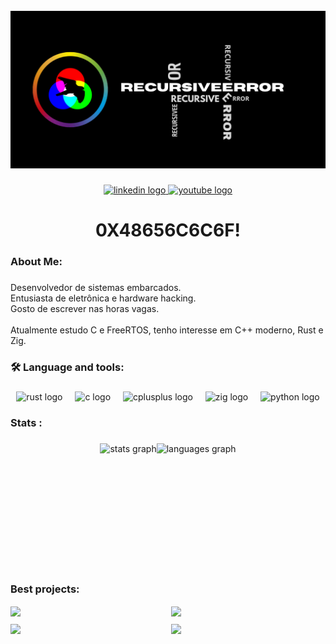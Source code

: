 <br clear="both">

<div align="center">
  <img height="" src="RecursiveError_banner_2.png"  />
</div>

###

<div align="center">
  <a href="https://www.linkedin.com/in/recursiveerror/" target="_blank">
    <img src="https://img.shields.io/static/v1?message=LinkedIn&logo=linkedin&label=&color=0077B5&logoColor=white&labelColor=&style=for-the-badge" height="25" alt="linkedin logo"  />
  </a>
  <a href="https://youtube.com/@recursiveerrorlab?si=W36PI_CCW8DeOUkj" target="_blank">
    <img src="https://img.shields.io/static/v1?message=Youtube&logo=youtube&label=&color=FF0000&logoColor=white&labelColor=&style=for-the-badge" height="25" alt="youtube logo"  />
  </a>
</div>

###

<h1 align="center">0X48656C6C6F!</h1>

###

<h3 align="left">About Me:</h3>

###

<p align="left">Desenvolvedor de sistemas embarcados. <br>Entusiasta de eletrônica e hardware hacking. <br>Gosto de escrever nas horas vagas.<br><br>Atualmente estudo C e FreeRTOS, tenho interesse em C++ moderno, Rust e Zig.</p>

###

<h3 align="left">🛠 Language and tools:</h3>

###

<div align="center">
  <img src="https://skillicons.dev/icons?i=rust" height="40" alt="rust logo"  />
  <img width="12" />
  <img src="https://cdn.jsdelivr.net/gh/devicons/devicon/icons/c/c-original.svg" height="40" alt="c logo"  />
  <img width="12" />
  <img src="https://cdn.jsdelivr.net/gh/devicons/devicon/icons/cplusplus/cplusplus-original.svg" height="40" alt="cplusplus logo"  />
  <img width="12" />
  <img src="https://cdn.jsdelivr.net/gh/devicons/devicon/icons/zig/zig-original.svg" height="40" alt="zig logo"  />
  <img width="12" />
  <img src="https://cdn.jsdelivr.net/gh/devicons/devicon/icons/python/python-original.svg" height="40" alt="python logo"  />
</div>

###

<h3 align="left">Stats :</h3>

###

<div style="display: flex; justify-content: center;">
  <img src="https://github-readme-stats.vercel.app/api?username=RecursiveError&hide_title=false&hide_rank=false&show_icons=true&include_all_commits=true&count_private=true&disable_animations=true&theme=tokyonight&locale=pt-br&hide_border=false&order=1" height="200" alt="stats graph" />
  <img src="https://github-readme-stats.vercel.app/api/top-langs?username=RecursiveError&locale=en&hide_title=false&layout=compact&card_width=320&langs_count=5&theme=tokyonight&hide_border=false&order=2" height="200" alt="languages graph" />
</div>

<h3 align="left">Best projects:</h3>

<div style="display: grid; grid-template-columns: repeat(2, 1fr); gap: 10px; justify-content: center;">
  <a href="https://github.com/RecursiveError/liquid_crystal">
    <img align="center" src="https://github-readme-stats.vercel.app/api/pin/?username=RecursiveError&repo=liquid_crystal&theme=tokyonight" />
  </a>

  <a href="https://github.com/RecursiveError/UniversalLCD">
    <img align="center" src="https://github-readme-stats.vercel.app/api/pin/?username=RecursiveError&repo=UniversalLCD&theme=tokyonight" />
  </a>

  <a href="https://github.com/RecursiveError/FREERTOS">
    <img align="center" src="https://github-readme-stats.vercel.app/api/pin/?username=RecursiveError&repo=FREERTOS&theme=tokyonight" />
  </a>

  <a href="https://github.com/RecursiveError/drive_74HC595">
    <img align="center" src="https://github-readme-stats.vercel.app/api/pin/?username=RecursiveError&repo=drive_74HC595&theme=tokyonight" />
  </a>
</div>



<p align="left"></p>

###

